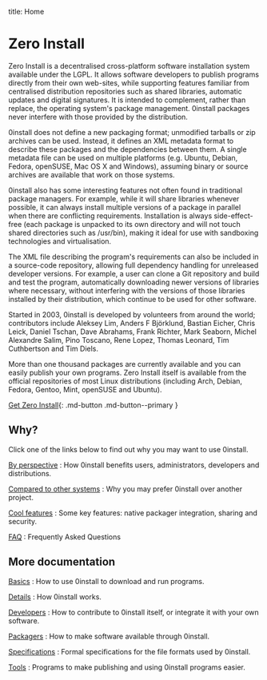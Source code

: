 title: Home

# Zero Install

Zero Install is a decentralised cross-platform software installation system available under the LGPL. It allows software developers to publish programs directly from their own web-sites, while supporting features familiar from centralised distribution repositories such as shared libraries, automatic updates and digital signatures. It is intended to complement, rather than replace, the operating system's package management. 0install packages never interfere with those provided by the distribution.

0install does not define a new packaging format; unmodified tarballs or zip archives can be used. Instead, it defines an XML metadata format to describe these packages and the dependencies between them. A single metadata file can be used on multiple platforms (e.g. Ubuntu, Debian, Fedora, openSUSE, Mac OS X and Windows), assuming binary or source archives are available that work on those systems.

0install also has some interesting features not often found in traditional package managers. For example, while it will share libraries whenever possible, it can always install multiple versions of a package in parallel when there are conflicting requirements. Installation is always side-effect-free (each package is unpacked to its own directory and will not touch shared directories such as /usr/bin), making it ideal for use with sandboxing technologies and virtualisation.

The XML file describing the program's requirements can also be included in a source-code repository, allowing full dependency handling for unreleased developer versions. For example, a user can clone a Git repository and build and test the program, automatically downloading newer versions of libraries where necessary, without interfering with the versions of those libraries installed by their distribution, which continue to be used for other software.

Started in 2003, 0install is developed by volunteers from around the world; contributors include Aleksey Lim, Anders F Björklund, Bastian Eicher, Chris Leick, Daniel Tschan, Dave Abrahams, Frank Richter, Mark Seaborn, Michel Alexandre Salim, Pino Toscano, Rene Lopez, Thomas Leonard, Tim Cuthbertson and Tim Diels.

More than one thousand packages are currently available and you can easily publish your own programs. Zero Install itself is available from the official repositories of most Linux distributions (including Arch, Debian, Fedora, Gentoo, Mint, openSUSE and Ubuntu).

[Get Zero Install](https://get.0install.net/){: .md-button .md-button--primary }

## Why?

Click one of the links below to find out why you may want to use 0install.

[By perspective](about/perspectives.md)
: How 0install benefits users, administrators, developers and distributions.

[Compared to other systems](about/comparison.md)
: Why you may prefer 0install over another project.

[Cool features](about/features.md)
: Some key features: native packager integration, sharing and security.

[FAQ](about/faq.md)
: Frequently Asked Questions

## More documentation

[Basics](basics/index.md)
: How to use 0install to download and run programs.

[Details](details/index.md)
: How 0install works.

[Developers](developers/index.md)
: How to contribute to 0install itself, or integrate it with your own software.

[Packagers](packaging/index.md)
: How to make software available through 0install.

[Specifications](specifications/index.md)
: Formal specifications for the file formats used by 0install. 

[Tools](tools/index.md)
: Programs to make publishing and using 0install programs easier.

